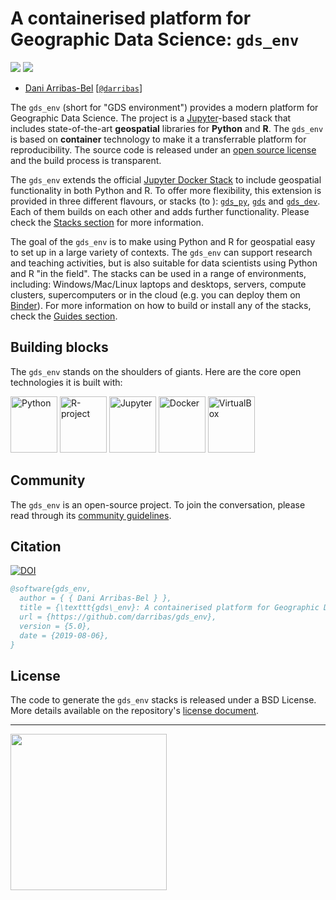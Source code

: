 # A containerised platform for Geographic Data Science: `gds_env`

[![](https://images.microbadger.com/badges/image/darribas/gds:5.0.svg)](https://microbadger.com/images/darribas/gds:5.0 "Get your own image badge on microbadger.com")
[![](https://images.microbadger.com/badges/version/darribas/gds:5.0.svg)](https://microbadger.com/images/darribas/gds:5.0 "Get your own version badge on microbadger.com")

* [Dani Arribas-Bel](http://darribas.org)
  [[`@darribas`](http://twitter.com/darribas)]
  
The `gds_env` (short for "GDS environment") provides a modern platform for Geographic Data Science. The project is a [Jupyter](https://jupyter.org/)-based stack that includes state-of-the-art **geospatial** libraries for **Python** and **R**. The `gds_env` is based on **container** technology to make it a transferrable platform for reproducibility. The source code is released under an [open source license](https://github.com/darribas/gds_env/blob/master/LICENSE) and the build process is transparent.

The `gds_env` extends the official [Jupyter Docker Stack](https://jupyter-docker-stacks.readthedocs.io/en/latest/) to include geospatial functionality in both Python and R. To offer more flexibility, this extension is provided in three different flavours, or stacks (to ): [`gds_py`](stacks/gds_py), [`gds`](stacks/gds) and [`gds_dev`](stacks/gds_dev). Each of them builds on each other and adds further functionality. Please check the [Stacks section](stacks) for more information.

The goal of the `gds_env` is to make using Python and R for geospatial easy to set up in a large variety of contexts. The `gds_env` can support research and teaching activities, but is also suitable for data scientists using Python and R "in the field". The stacks can be used in a range of environments, including: Windows/Mac/Linux laptops and desktops, servers, compute clusters, supercomputers or in the cloud (e.g. you can deploy them on [Binder](https://mybinder.org/)). For more information on how to build or install any of the stacks, check the [Guides section](guides).

## Building blocks

The `gds_env` stands on the shoulders of giants. Here are the core open technologies it is built with:

[<img src="https://upload.wikimedia.org/wikipedia/commons/c/c3/Python-logo-notext.svg" alt="Python" width="75" height="90">](https://www.python.org/)
[<img src="https://www.r-project.org/logo/Rlogo.svg" alt="R-project" width="75" height="90">](https://www.r-project.org/)
[<img src="https://upload.wikimedia.org/wikipedia/commons/3/38/Jupyter_logo.svg" alt="Jupyter" width="75" height="90">](https://jupyter.org/)
[<img src="https://www.docker.com/sites/default/files/d8/2019-07/vertical-logo-monochromatic.png" alt="Docker" width="75" height="90">](https://www.docker.com/)
[<img src="https://upload.wikimedia.org/wikipedia/commons/d/d5/Virtualbox_logo.png" alt="VirtualBox" width="75" height="90">](https://www.virtualbox.org/)

## Community

The `gds_env` is an open-source project. To join the conversation, please read through its [community guidelines](contributing).

## Citation

[![DOI](https://zenodo.org/badge/65582539.svg)](https://zenodo.org/badge/latestdoi/65582539)

```bibtex
@software{gds_env,
  author = { { Dani Arribas-Bel } },
  title = {\texttt{gds\_env}: A containerised platform for Geographic Data Science},
  url = {https://github.com/darribas/gds_env},
  version = {5.0},
  date = {2019-08-06},
}
```

## License

The code to generate the `gds_env` stacks is released under a BSD License. More details available on the repository's [license document](https://github.com/darribas/gds_env/blob/master/LICENSE).

---

[<img src="https://github.com/darribas/gds_env/raw/master/website/gdsl.png" width="250">](https://www.liverpool.ac.uk/geographic-data-science/)


